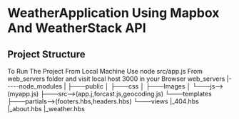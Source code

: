 # WeatherApplication Using Mapbox And WeatherStack API
## Project Structure
To Run The Project From Local Machine Use node src/app.js  From web_servers folder and visit local host 3000 in your Browser
web_servers
      |-----node_modules
      |
      ├───public
      │   ├───css
      │   ├───Images
      │   └───js-->(myapp.js)
      ├───src-->(app.j,forcast.js,geocoding.js)
      └───templates
          ├───partials-->(footers.hbs,headers.hbs)
          └───views
                |_404.hbs
                |_about.hbs
                |_weather.hbs
